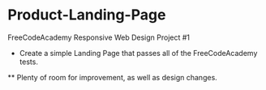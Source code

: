 # Product-Landing-Page

FreeCodeAcademy Responsive Web Design Project #1

- Create a simple Landing Page that passes all of the FreeCodeAcademy tests.

** Plenty of room for improvement, as well as design changes.
